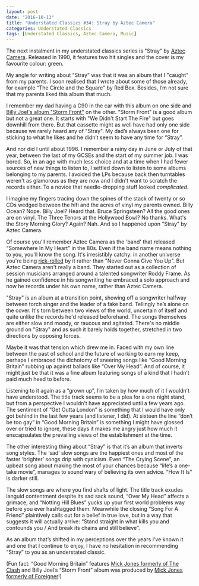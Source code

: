 ```yaml
---
layout: post
date: "2016-10-13"
title: "Understated Classics #34: Stray by Aztec Camera"
categories: Understated Classics
tags: [Understated Classics, Aztec Camera, Music]
---
```


The next instalment in my understated classics series is &quot;Stray&quot; by [Aztec Camera](http://killermontstreet.net). Released in 1990, it features two hit singles and the cover is my favourite colour: green.

My angle for writing about “Stray” was that it was an album that I &quot;caught&quot; from my parents. I soon realised that I wrote about some of those already, for example “The Circle and the Square&quot; by Red Box. Besides, I’m not sure that my parents liked this album that much.

I remember my dad having a C90 in the car with this album on one side and [Billy Joel&#39;s album &quot;Storm Front&quot;](http://www.billyjoel.com/news/revisiting-billy-joels-storm-front-album-25-years-later/) on the other. &quot;Storm Front&quot; is a good album but not a great one. It starts with &quot;We Didn&#39;t Start The Fire&quot; but goes downhill from there. But that cassette might as well have had only one side because we rarely heard any of &quot;Stray&quot;. My dad’s always been one for sticking to what he likes and he didn’t seem to have any time for “Stray”. 

And nor did I until about 1996. I remember a rainy day in June or July of that year, between the last of my GCSEs and the start of my summer job. I was bored. So, in an age with much less choice and at a time when I had fewer sources of new things to listen to, I settled down to listen to some albums belonging to my parents. I avoided the LPs because back then turntables weren&#39;t as glamorous as they are now and I didn&#39;t want to scratch the records either. To a novice that needle-dropping stuff looked *complicated*.

I imagine my fingers tracing down the spines of the stack of twenty or so CDs wedged between the hifi and the acres of vinyl my parents owned. Billy Ocean? Nope. Billy Joel? Heard that. Bruce Springsteen? All the good ones are on vinyl. The Three Tenors at the Hollywood Bowl? No thanks. What&#39;s the Story Morning Glory? Again? Nah. And so I happened upon &quot;Stray&quot; by Aztec Camera.

Of course you&#39;ll remember Aztec Camera as the &#39;band&#39; that released “Somewhere In My Heart” in the 80s. Even if the band name means nothing to you, you&#39;ll know the song. It&#39;s irresistibly catchy: in another universe you&#39;re being [rick-rolled](https://en.wikipedia.org/wiki/Rickrolling) by it rather than &quot;Never Gonna Give You Up&quot;. But Aztec Camera aren&#39;t really a band. They started out as a collection of session musicians arranged around a talented songwriter Roddy Frame. As he gained confidence in his songwriting he embraced a solo approach and now he records under his own name, rather than Aztec Camera.

&quot;Stray&quot; is an album at a transition point, showing off a songwriter halfway between torch singer and the leader of a fake band. Tellingly he’s alone on the cover. It&#39;s torn between two views of the world, uncertain of itself and quite unlike the records he&#39;d released beforehand. The songs themselves are either slow and moody, or raucous and agitated. There&#39;s no middle ground on &quot;Stray&quot; and as such it barely holds together, stretched in two directions by opposing forces. 

Maybe it was that tension which drew me in. Faced with my own line between the past of school and the future of working to earn my keep, perhaps I embraced the dichotomy of sneering songs like “Good Morning Britain” rubbing up against ballads like “Over My Head”. And of course, it might just be that it was a fine album featuring songs of a kind that I hadn’t paid much heed to before. 

Listening to it again as a “grown up”, I’m taken by how much of it I wouldn’t have understood. The title track seems to be a plea for a one night stand, but from a perspective I wouldn’t have appreciated until a few years ago. The sentiment of “Get Outta London” is something that I would have only got behind in the last few years (and listener, I did). At sixteen the line “don’t be too gay” in “Good Morning Britain” is something I might have glossed over or tried to ignore, these days it makes me angry just how much it enscapsulates the prevailing views of the establishment at the time.

The other interesting thing about “Stray” is that it’s an album that inverts song styles. The ‘sad’ slow songs are the happiest ones and most of the faster ‘brighter’ songs drip with cynicism. Even “The Crying Scene”, an upbeat song about making the most of your chances because “life’s a one-take movie”, manages to sound wary of believing its own advice. “How It Is” is darker still. 

The slow songs are where you find shafts of light. The title track exudes languid contentment despite its sad sack sound, “Over My Head” affects a grimace, and “Notting Hill Blues” yucks up your first world problems way before you ever hashtagged them. Meanwhile the closing “Song For A Friend” plaintively calls out for a belief in true love, but in a way that suggests it will actually arrive: “Stand straight in what kills you and confounds you / And break its chains and still believe”.

As an album that’s shifted in my perceptions over the years I’ve known it and one that I continue to enjoy, I have no hesitation in recommending “Stray” to you as an understated classic. 

(Fun fact: “Good Morning Britain” features [Mick Jones formerly of The Clash](https://en.wikipedia.org/wiki/Mick_Jones_(The_Clash_guitarist)) and Billy Joel’s “Storm Front” album was produced by [Mick Jones formerly of Foreigner](https://en.wikipedia.org/wiki/Mick_Jones_(Foreigner_guitarist))!)

